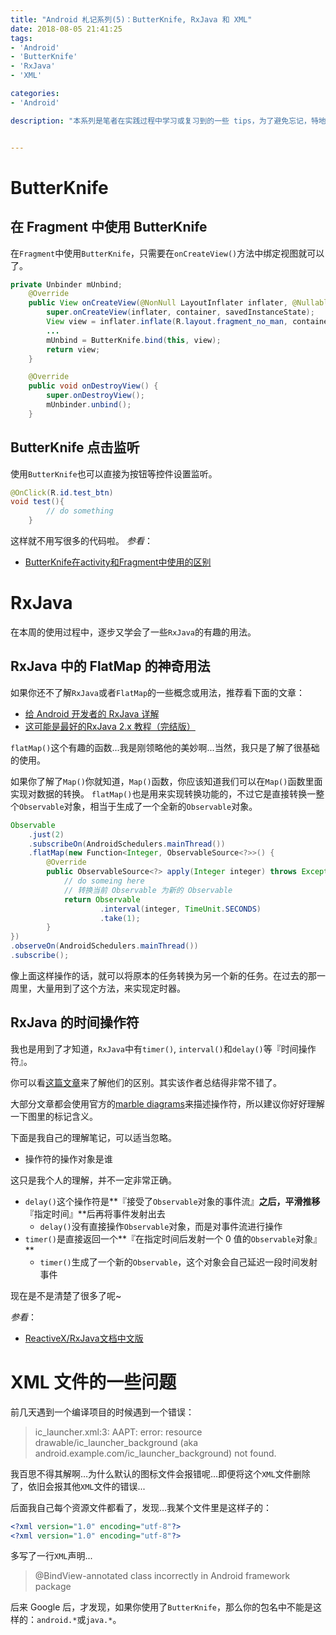 ```yaml
---
title: "Android 札记系列(5)：ButterKnife, RxJava 和 XML"
date: 2018-08-05 21:41:25
tags:
- 'Android'
- 'ButterKnife'
- 'RxJava'
- 'XML'

categories:
- 'Android'

description: "本系列是笔者在实践过程中学习或复习到的一些 tips，为了避免忘记，特地记下来。本节记录的是 ButterKnife, RxJava 和 XML 文件的问题..."


---
```


# ButterKnife

## 在 Fragment 中使用 ButterKnife

在`Fragment`中使用`ButterKnife`，只需要在`onCreateView()`方法中绑定视图就可以了。

```java
private Unbinder mUnbind;
    @Override
    public View onCreateView(@NonNull LayoutInflater inflater, @Nullable ViewGroup container, @Nullable Bundle savedInstanceState) {
        super.onCreateView(inflater, container, savedInstanceState);
        View view = inflater.inflate(R.layout.fragment_no_man, container, false);
        ...
        mUnbind = ButterKnife.bind(this, view);
        return view;
    }

    @Override
    public void onDestroyView() {
        super.onDestroyView();
        mUnbinder.unbind();
    }
```

## ButterKnife 点击监听

使用`ButterKnife`也可以直接为按钮等控件设置监听。

```java
@OnClick(R.id.test_btn)
void test(){
        // do something
    }
```

这样就不用写很多的代码啦。
*参看*：

- [ButterKnife在activity和Fragment中使用的区别](https://blog.csdn.net/qq_33210042/article/details/76019504)

# RxJava

在本周的使用过程中，逐步又学会了一些`RxJava`的有趣的用法。

## RxJava 中的 FlatMap 的神奇用法

如果你还不了解`RxJava`或者`FlatMap`的一些概念或用法，推荐看下面的文章：

- [给 Android 开发者的 RxJava 详解](https://gank.io/post/560e15be2dca930e00da1083)
- [这可能是最好的RxJava 2.x 教程（完结版）](https://www.jianshu.com/p/0cd258eecf60)

`flatMap()`这个有趣的函数...我是刚领略他的美妙啊...当然，我只是了解了很基础的使用。

如果你了解了`Map()`你就知道，`Map()`函数，你应该知道我们可以在`Map()`函数里面实现对数据的转换。
`flatMap()`也是用来实现转换功能的，不过它是直接转换一整个`Observable`对象，相当于生成了一个全新的`Observable`对象。

```java
Observable
    .just(2)
    .subscribeOn(AndroidSchedulers.mainThread())
    .flatMap(new Function<Integer, ObservableSource<?>>() {
        @Override
        public ObservableSource<?> apply(Integer integer) throws Exception {
            // do someing here
            // 转换当前 Observable 为新的 Observable
            return Observable
                    .interval(integer, TimeUnit.SECONDS)
                    .take(1);
        }
})
.observeOn(AndroidSchedulers.mainThread())
.subscribe();
```

像上面这样操作的话，就可以将原本的任务转换为另一个新的任务。在过去的那一周里，大量用到了这个方法，来实现定时器。

## RxJava 的时间操作符

我也是用到了才知道，`RxJava`中有`timer()`, `interval()`和`delay()`等『时间操作符』。

你可以看[这篇文章](https://www.jianshu.com/p/7e28c8216c7d)来了解他们的区别。其实该作者总结得非常不错了。

大部分文章都会使用官方的[marble diagrams](http://reactivex.io/documentation/observable.html)来描述操作符，所以建议你好好理解一下图里的标记含义。

下面是我自己的理解笔记，可以适当忽略。

- 操作符的操作对象是谁

这只是我个人的理解，并不一定非常正确。

- `delay()`这个操作符是**『接受了`Observable`对象的事件流』**之后，平滑推移**『指定时间』**后再将事件发射出去
  - `delay()`没有直接操作`Observable`对象，而是对事件流进行操作
- `timer()`是直接返回一个**『在指定时间后发射一个 0 值的`Observable`对象』**
  - `timer()`生成了一个新的`Observable`，这个对象会自己延迟一段时间发射事件

现在是不是清楚了很多了呢~

*参看*：

- [ReactiveX/RxJava文档中文版](https://mcxiaoke.gitbooks.io/rxdocs/content/)

# XML 文件的一些问题

前几天遇到一个编译项目的时候遇到一个错误：

> ic_launcher.xml:3: AAPT: error: resource drawable/ic_launcher_background (aka android.example.com/ic_launcher_background) not found.

我百思不得其解啊…为什么默认的图标文件会报错呢…即便将这个`XML`文件删除了，依旧会报其他`XML`文件的错误...

后面我自己每个资源文件都看了，发现…我某个文件里是这样子的：

```xml
<?xml version="1.0" encoding="utf-8"?>
<?xml version="1.0" encoding="utf-8"?>
```

多写了一行`XML`声明...

> @BindView-annotated class incorrectly in Android framework package

后来 Google 后，才发现，如果你使用了`ButterKnife`，那么你的包名中不能是这样的：`android.*`或`java.*`。